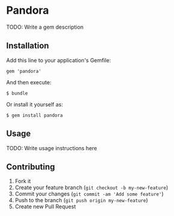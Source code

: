 # Pandora

TODO: Write a gem description

## Installation

Add this line to your application's Gemfile:

    gem 'pandora'

And then execute:

    $ bundle

Or install it yourself as:

    $ gem install pandora

## Usage

TODO: Write usage instructions here

## Contributing

1. Fork it
2. Create your feature branch (`git checkout -b my-new-feature`)
3. Commit your changes (`git commit -am 'Add some feature'`)
4. Push to the branch (`git push origin my-new-feature`)
5. Create new Pull Request
